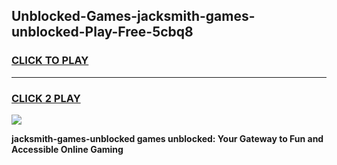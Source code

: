
## Unblocked-Games-jacksmith-games-unblocked-Play-Free-5cbq8
<h3>
<a href="https://premium76.site?title=jacksmith-games-unblocked&ref=18A1">CLICK TO PLAY</a></h3>
<hr>

<h3>
<a href="https://premium76.site?title=jacksmith-games-unblocked&ref=18A1">CLICK 2 PLAY</a>
  
</h3>

<a href="https://premium76.site?title=jacksmith-games-unblocked&ref=18A1"><img src="https://clearcache.store/games.png"></a>


**jacksmith-games-unblocked games unblocked: Your Gateway to Fun and Accessible Online Gaming**
